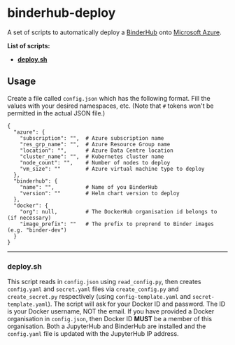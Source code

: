 # binderhub-deploy

A set of scripts to automatically deploy a [BinderHub](https://binderhub.readthedocs.io/en/latest/index.html) onto [Microsoft Azure](https://azure.microsoft.com/en-gb/).

**List of scripts:**
* [**deploy.sh**](#deploysh)

## Usage

Create a file called `config.json` which has the following format.
Fill the values with your desired namespaces, etc.
(Note that `#` tokens won't be permitted in the actual JSON file.)

```
{
  "azure": {
    "subscription": "",  # Azure subscription name
    "res_grp_name": "",  # Azure Resource Group name
    "location": "",      # Azure Data Centre location
    "cluster_name": "",  # Kubernetes cluster name
    "node_count": "",    # Number of nodes to deploy
    "vm_size": ""        # Azure virtual machine type to deploy
  },
  "binderhub": {
    "name": "",          # Name of you BinderHub
    "version": ""        # Helm chart version to deploy
  },
  "docker": {
    "org": null,         # The DockerHub organisation id belongs to (if necessary)
    "image_prefix": ""   # The prefix to preprend to Binder images (e.g. "binder-dev")
  }
}
```

---

### deploy.sh

This script reads in `config.json` using `read_config.py`, then creates `config.yaml` and `secret.yaml` files via `create_config.py` and `create_secret.py` respectively (using `config-template.yaml` and `secret-template.yaml`).
The script will ask for your Docker ID and password.
The ID is your Docker username, NOT the email.
If you have provided a Docker organisation in `config.json`, then Docker ID **MUST** be a member of this organisation.
Both a JupyterHub and BinderHub are installed and the `config.yaml` file is updated with the JupyterHub IP address.
